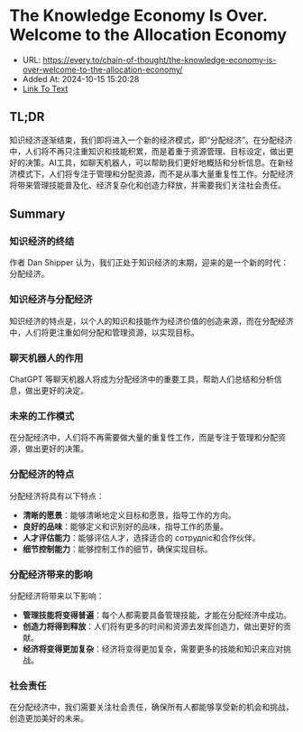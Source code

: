 # The Knowledge Economy Is Over. Welcome to the Allocation Economy
- URL: https://every.to/chain-of-thought/the-knowledge-economy-is-over-welcome-to-the-allocation-economy/
- Added At: 2024-10-15 15:20:28
- [Link To Text](2024-10-15-the-knowledge-economy-is-over.-welcome-to-the-allocation-economy_raw.md)

## TL;DR
知识经济逐渐结束，我们即将进入一个新的经济模式，即“分配经济”。在分配经济中，人们将不再只注重知识和技能积累，而是着重于资源管理、目标设定，做出更好的决策。AI工具，如聊天机器人，可以帮助我们更好地概括和分析信息。在新经济模式下，人们将专注于管理和分配资源，而不是从事大量重复性工作。分配经济将带来管理技能普及化、经济复杂化和创造力释放，并需要我们关注社会责任。

## Summary
### 知识经济的终结

作者 Dan Shipper 认为，我们正处于知识经济的末期，迎来的是一个新的时代：分配经济。

### 知识经济与分配经济

知识经济的特点是，以个人的知识和技能作为经济价值的创造来源，而在分配经济中，人们将更注重如何分配和管理资源，以实现目标。

### 聊天机器人的作用

ChatGPT 等聊天机器人将成为分配经济中的重要工具，帮助人们总结和分析信息，做出更好的决定。

### 未来的工作模式

在分配经济中，人们将不再需要做大量的重复性工作，而是专注于管理和分配资源，做出更好的决策。

### 分配经济的特点

分配经济将具有以下特点：

*   **清晰的愿景**：能够清晰地定义目标和愿景，指导工作的方向。
*   **良好的品味**：能够定义和识别好的品味，指导工作的质量。
*   **人才评估能力**：能够评估人才，选择适合的 сотрудnic和合作伙伴。
*   **细节控制能力**：能够控制工作的细节，确保实现目标。

### 分配经济带来的影响

分配经济将带来以下影响：

*   **管理技能将变得普遍**：每个人都需要具备管理技能，才能在分配经济中成功。
*   **创造力将得到释放**：人们将有更多的时间和资源去发挥创造力，做出更好的贡献。
*   **经济将变得更加复杂**：经济将变得更加复杂，需要更多的技能和知识来应对挑战。

### 社会责任

在分配经济中，我们需要关注社会责任，确保所有人都能够享受新的机会和挑战，创造更加美好的未来。
